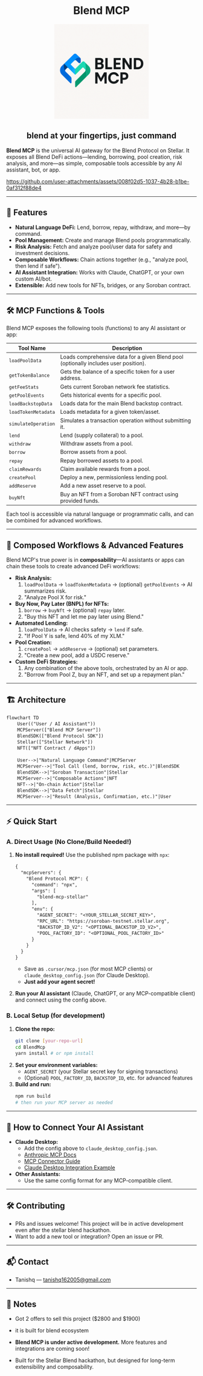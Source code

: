 <h1 align="center">Blend MCP</h1>
<p align="center">
  <img src="./public/blend-mcp-logo.png" alt="Blend MCP Logo" width="250"/>
</p>
<h2 align="center">blend at your fingertips, just command</h2>

**Blend MCP** is the universal AI gateway for the Blend Protocol on Stellar. It exposes all Blend DeFi actions—lending, borrowing, pool creation, risk analysis, and more—as simple, composable tools accessible by any AI assistant, bot, or app.



https://github.com/user-attachments/assets/008f02d5-1037-4b28-b1be-0af312f88de4



---

## 🚀 Features

- **Natural Language DeFi:** Lend, borrow, repay, withdraw, and more—by command.
- **Pool Management:** Create and manage Blend pools programmatically.
- **Risk Analysis:** Fetch and analyze pool/user data for safety and investment decisions.
- **Composable Workflows:** Chain actions together (e.g., "analyze pool, then lend if safe").
- **AI Assistant Integration:** Works with Claude, ChatGPT, or your own custom AI/bot.
- **Extensible:** Add new tools for NFTs, bridges, or any Soroban contract.

---

## 🛠️ MCP Functions & Tools

Blend MCP exposes the following tools (functions) to any AI assistant or app:

| Tool Name           | Description |
|---------------------|-------------|
| `loadPoolData`      | Loads comprehensive data for a given Blend pool (optionally includes user position). |
| `getTokenBalance`   | Gets the balance of a specific token for a user address. |
| `getFeeStats`       | Gets current Soroban network fee statistics. |
| `getPoolEvents`     | Gets historical events for a specific pool. |
| `loadBackstopData`  | Loads data for the main Blend backstop contract. |
| `loadTokenMetadata` | Loads metadata for a given token/asset. |
| `simulateOperation` | Simulates a transaction operation without submitting it. |
| `lend`              | Lend (supply collateral) to a pool. |
| `withdraw`          | Withdraw assets from a pool. |
| `borrow`            | Borrow assets from a pool. |
| `repay`             | Repay borrowed assets to a pool. |
| `claimRewards`      | Claim available rewards from a pool. |
| `createPool`        | Deploy a new, permissionless lending pool. |
| `addReserve`        | Add a new asset reserve to a pool. |
| `buyNft`            | Buy an NFT from a Soroban NFT contract using provided funds. |

Each tool is accessible via natural language or programmatic calls, and can be combined for advanced workflows.

---

## 🔗 Composed Workflows & Advanced Features

Blend MCP's true power is in **composability**—AI assistants or apps can chain these tools to create advanced DeFi workflows:

- **Risk Analysis:**
  1. `loadPoolData` → `loadTokenMetadata` → (optional) `getPoolEvents` → AI summarizes risk.
  2. "Analyze Pool X for risk."
- **Buy Now, Pay Later (BNPL) for NFTs:**
  1. `borrow` → `buyNft` → (optional) `repay` later.
  2. "Buy this NFT and let me pay later using Blend."
- **Automated Lending:**
  1. `loadPoolData` → AI checks safety → `lend` if safe.
  2. "If Pool Y is safe, lend 40% of my XLM."
- **Pool Creation:**
  1. `createPool` → `addReserve` → (optional) set parameters.
  2. "Create a new pool, add a USDC reserve."
- **Custom DeFi Strategies:**
  1. Any combination of the above tools, orchestrated by an AI or app.
  2. "Borrow from Pool Z, buy an NFT, and set up a repayment plan."

---

## 🏗️ Architecture

```mermaid
flowchart TD
    User(("User / AI Assistant"))
    MCPServer(["Blend MCP Server"])
    BlendSDK(["Blend Protocol SDK"])
    Stellar(["Stellar Network"])
    NFT(["NFT Contract / dApps"])

    User-->|"Natural Language Command"|MCPServer
    MCPServer-->|"Tool Call (lend, borrow, risk, etc.)"|BlendSDK
    BlendSDK-->|"Soroban Transaction"|Stellar
    MCPServer-->|"Composable Actions"|NFT
    NFT-->|"On-chain Action"|Stellar
    BlendSDK-->|"Data Fetch"|Stellar
    MCPServer-->|"Result (Analysis, Confirmation, etc.)"|User
```

---

## ⚡ Quick Start

### A. Direct Usage (No Clone/Build Needed!)

1. **No install required!** Use the published npm package with `npx`:

   ```jsonc
   {
     "mcpServers": {
       "Blend Protocol MCP": {
         "command": "npx",
         "args": [
           "blend-mcp-stellar"
         ],
         "env": {
           "AGENT_SECRET": "<YOUR_STELLAR_SECRET_KEY>",
           "RPC_URL": "https://soroban-testnet.stellar.org",
           "BACKSTOP_ID_V2": "<OPTIONAL_BACKSTOP_ID_V2>",
           "POOL_FACTORY_ID": "<OPTIONAL_POOL_FACTORY_ID>"
         }
       }
     }
   }
   ```
   - Save as `.cursor/mcp.json` (for most MCP clients) or `claude_desktop_config.json` (for Claude Desktop).
   - **Just add your agent secret!**

2. **Run your AI assistant** (Claude, ChatGPT, or any MCP-compatible client) and connect using the config above.

### B. Local Setup (for development)

1. **Clone the repo:**
   ```bash
   git clone [your-repo-url]
   cd BlendMcp
   yarn install # or npm install
   ```
2. **Set your environment variables:**
   - `AGENT_SECRET` (your Stellar secret key for signing transactions)
   - (Optional) `POOL_FACTORY_ID`, `BACKSTOP_ID`, etc. for advanced features
3. **Build and run:**
   ```bash
   npm run build
   # then run your MCP server as needed
   ```

---

## 🤖 How to Connect Your AI Assistant

- **Claude Desktop:**
  - Add the config above to `claude_desktop_config.json`.
  - [Anthropic MCP Docs](https://docs.anthropic.com/en/docs/mcp)
  - [MCP Connector Guide](https://docs.anthropic.com/en/docs/agents-and-tools/mcp-connector)
  - [Claude Desktop Integration Example](https://github.com/davidteren/claude-server/blob/main/docs/CLAUDE_DESKTOP_INTEGRATION.md)
- **Other Assistants:**
  - Use the same config format for any MCP-compatible client.

---

## 🛠️ Contributing

- PRs and issues welcome! This project will be in active development even after the stellar blend hackathon.
- Want to add a new tool or integration? Open an issue or PR.

---

## 📬 Contact

- Tanishq — tanishq162005@gmail.com

---

## 📝 Notes
- Got 2 offers to sell this project ($2800 and $1900)
- it is built for blend ecosystem

- **Blend MCP is under active development.** More features and integrations are coming soon!
- Built for the Stellar Blend hackathon, but designed for long-term extensibility and composability.
